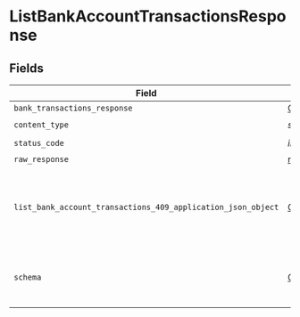 # ListBankAccountTransactionsResponse


## Fields

| Field                                                                                                                               | Type                                                                                                                                | Required                                                                                                                            | Description                                                                                                                         |
| ----------------------------------------------------------------------------------------------------------------------------------- | ----------------------------------------------------------------------------------------------------------------------------------- | ----------------------------------------------------------------------------------------------------------------------------------- | ----------------------------------------------------------------------------------------------------------------------------------- |
| `bank_transactions_response`                                                                                                        | [Optional[shared.BankTransactionsResponse]](../../models/shared/banktransactionsresponse.md)                                        | :heavy_minus_sign:                                                                                                                  | Success                                                                                                                             |
| `content_type`                                                                                                                      | *str*                                                                                                                               | :heavy_check_mark:                                                                                                                  | N/A                                                                                                                                 |
| `status_code`                                                                                                                       | *int*                                                                                                                               | :heavy_check_mark:                                                                                                                  | N/A                                                                                                                                 |
| `raw_response`                                                                                                                      | [requests.Response](https://requests.readthedocs.io/en/latest/api/#requests.Response)                                               | :heavy_minus_sign:                                                                                                                  | N/A                                                                                                                                 |
| `list_bank_account_transactions_409_application_json_object`                                                                        | [Optional[ListBankAccountTransactions409ApplicationJSON]](../../models/operations/listbankaccounttransactions409applicationjson.md) | :heavy_minus_sign:                                                                                                                  | The data type's dataset has not been requested or is still syncing.                                                                 |
| `schema`                                                                                                                            | [Optional[shared.Schema]](../../models/shared/schema.md)                                                                            | :heavy_minus_sign:                                                                                                                  | Your `query` parameter was not correctly formed                                                                                     |
